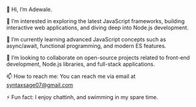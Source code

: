 👋 Hi, I’m Adewale.

👀 I’m interested in exploring the latest JavaScript frameworks, building interactive web applications, and diving deep into Node.js development.

🌱 I’m currently learning advanced JavaScript concepts such as async/await, functional programming, and modern ES features.

💞️ I’m looking to collaborate on open-source projects related to front-end development, Node.js libraries, and full-stack applications.

📫 How to reach me: You can reach me via email at syntaxsage07@gmail.com

⚡ Fun fact: I enjoy chattinh, and swimming in my spare time.
